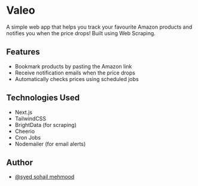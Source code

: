 # Valeo

A simple web app that helps you track your favourite Amazon products and notifies you when the price drops! Built using Web Scraping.

## Features
- Bookmark products by pasting the Amazon link
- Receive notification emails when the price drops
- Automatically checks prices using scheduled jobs

## Technologies Used
- Next.js
- TailwindCSS
- BrightData (for scraping)
- Cheerio
- Cron Jobs
- Nodemailer (for email alerts)

## Author
- [@syed sohail mehmood](https://github.com/Sohail52)
